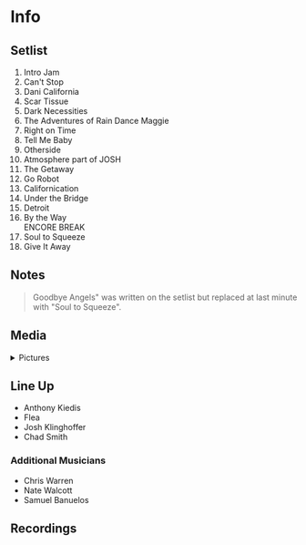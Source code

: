 # Info

## Setlist

1. Intro Jam
2. Can't Stop
3. Dani California
4. Scar Tissue
5. Dark Necessities
6. The Adventures of Rain Dance Maggie
7. Right on Time
8. Tell Me Baby
9. Otherside
10. Atmosphere part of JOSH
11. The Getaway
12. Go Robot
13. Californication
14. Under the Bridge
15. Detroit
16. By the Way
<br> ENCORE BREAK
17. Soul to Squeeze
18. Give It Away

## Notes

> Goodbye Angels" was written on the setlist but replaced at last minute with "Soul to Squeeze".

## Media 

<details>
  <summary>Pictures</summary>
  <!--<img alt="Setlist" title="Setlist" src="_.jpg" height="200" />
  <img alt="Clipping" title="Clipping" src="_.jpg" height="200" />
  <img alt="Flyer" title="Flyer" src="_.jpg" height="200" />-->
</details>

## Line Up

* Anthony Kiedis
* Flea
* Josh Klinghoffer
* Chad Smith

### Additional Musicians

* Chris Warren  
* Nate Walcott  
* Samuel Banuelos

## Recordings
